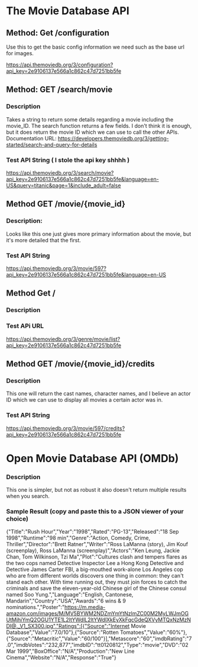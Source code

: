 # The Movie Database API

## Method: Get /configuration
Use this to get the basic config information we need such as the base url for images.

https://api.themoviedb.org/3/configuration?api_key=2e9106137e566a1c862c47d7251bb5fe

## Method: GET /search/movie

### Description

Takes a string to return some details regarding a movie including the movie_ID. The search function returns a few fields. I don't think it is enough, but it does return the movie ID which we can use to call the other APIs.
Documentation URL: https://developers.themoviedb.org/3/getting-started/search-and-query-for-details

### Test API String ( I stole the api key shhhh )

https://api.themoviedb.org/3/search/movie?api_key=2e9106137e566a1c862c47d7251bb5fe&language=en-US&query=titanic&page=1&include_adult=false

## Method GET /movie/{movie_id}

### Description:

Looks like this one just gives more primary information about the movie, but it's more detailed that the first.

### Test API String

https://api.themoviedb.org/3/movie/597?api_key=2e9106137e566a1c862c47d7251bb5fe&language=en-US
## Method Get /

### Description

### Test APi URL
https://api.themoviedb.org/3/genre/movie/list?api_key=2e9106137e566a1c862c47d7251bb5fe
## Method GET /movie/{movie_id}/credits

### Description

This one will return the cast names, character names, and I believe an actor ID which we can use to display all movies a certain actor was in.

### Test API String

https://api.themoviedb.org/3/movie/597/credits?api_key=2e9106137e566a1c862c47d7251bb5fe

# Open Movie Database API (OMDb)

### Description

This one is simpler, but not as robust it also doesn't return multiple results when you search.

### Sample Result (copy and paste this to a JSON viewer of your choice)

{"Title":"Rush Hour","Year":"1998","Rated":"PG-13","Released":"18 Sep 1998","Runtime":"98 min","Genre":"Action, Comedy, Crime, Thriller","Director":"Brett Ratner","Writer":"Ross LaManna (story), Jim Kouf (screenplay), Ross LaManna (screenplay)","Actors":"Ken Leung, Jackie Chan, Tom Wilkinson, Tzi Ma","Plot":"Cultures clash and tempers flares as the two cops named Detective Inspector Lee a Hong Kong Detective and Detective James Carter FBI, a big-mouthed work-alone Los Angeles cop who are from different worlds discovers one thing in common: they can't stand each other. With time running out, they must join forces to catch the criminals and save the eleven-year-old Chinese girl of the Chinese consul named Soo Yung.","Language":"English, Cantonese, Mandarin","Country":"USA","Awards":"6 wins & 9 nominations.","Poster":"https://m.media-amazon.com/images/M/MV5BYWM2NDZmYmYtNzlmZC00M2MyLWJmOGUtMjhiYmQ2OGU1YTE1L2ltYWdlL2ltYWdlXkEyXkFqcGdeQXVyMTQxNzMzNDI@._V1_SX300.jpg","Ratings":[{"Source":"Internet Movie Database","Value":"7.0/10"},{"Source":"Rotten Tomatoes","Value":"60%"},{"Source":"Metacritic","Value":"60/100"}],"Metascore":"60","imdbRating":"7.0","imdbVotes":"232,877","imdbID":"tt0120812","Type":"movie","DVD":"02 Mar 1999","BoxOffice":"N/A","Production":"New Line Cinema","Website":"N/A","Response":"True"}
